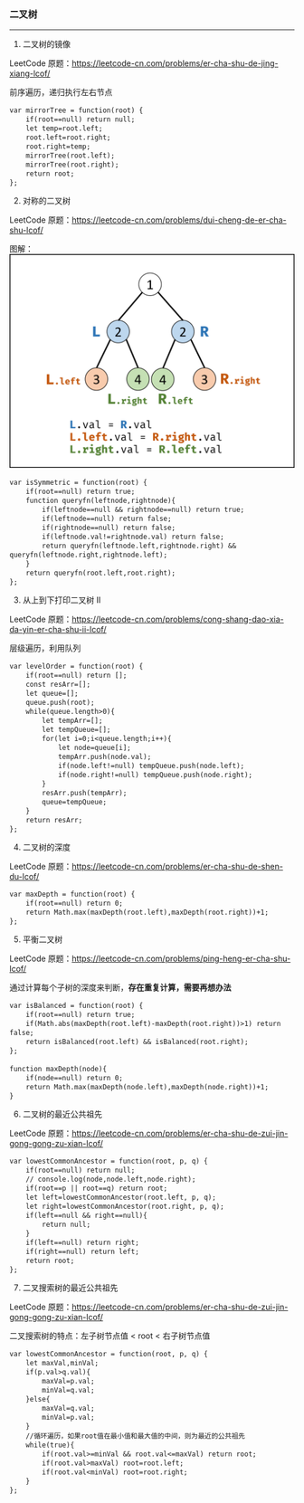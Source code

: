 ### 二叉树

---

1. 二叉树的镜像

LeetCode 原题：https://leetcode-cn.com/problems/er-cha-shu-de-jing-xiang-lcof/

前序遍历，递归执行左右节点

```
var mirrorTree = function(root) {
    if(root==null) return null;
    let temp=root.left;
    root.left=root.right;
    root.right=temp;
    mirrorTree(root.left);
    mirrorTree(root.right);
    return root;
};
```

2. 对称的二叉树

LeetCode 原题：https://leetcode-cn.com/problems/dui-cheng-de-er-cha-shu-lcof/

图解：
![avatar](./images/5-1.png)

```
var isSymmetric = function(root) {
    if(root==null) return true;
    function queryfn(leftnode,rightnode){
        if(leftnode==null && rightnode==null) return true;
        if(leftnode==null) return false;
        if(rightnode==null) return false;
        if(leftnode.val!=rightnode.val) return false;
        return queryfn(leftnode.left,rightnode.right) && queryfn(leftnode.right,rightnode.left);
    }
    return queryfn(root.left,root.right);
};
```

3. 从上到下打印二叉树 II

LeetCode 原题：https://leetcode-cn.com/problems/cong-shang-dao-xia-da-yin-er-cha-shu-ii-lcof/

层级遍历，利用队列

```
var levelOrder = function(root) {
    if(root==null) return [];
    const resArr=[];
    let queue=[];
    queue.push(root);
    while(queue.length>0){
        let tempArr=[];
        let tempQueue=[];
        for(let i=0;i<queue.length;i++){
            let node=queue[i];
            tempArr.push(node.val);
            if(node.left!=null) tempQueue.push(node.left);
            if(node.right!=null) tempQueue.push(node.right);
        }
        resArr.push(tempArr);
        queue=tempQueue;
    }
    return resArr;
};
```

4. 二叉树的深度

LeetCode 原题：https://leetcode-cn.com/problems/er-cha-shu-de-shen-du-lcof/

```
var maxDepth = function(root) {
    if(root==null) return 0;
    return Math.max(maxDepth(root.left),maxDepth(root.right))+1;
};
```

5. 平衡二叉树

LeetCode 原题：https://leetcode-cn.com/problems/ping-heng-er-cha-shu-lcof/

通过计算每个子树的深度来判断，**存在重复计算，需要再想办法**

```
var isBalanced = function(root) {
    if(root==null) return true;
    if(Math.abs(maxDepth(root.left)-maxDepth(root.right))>1) return false;
    return isBalanced(root.left) && isBalanced(root.right);
};

function maxDepth(node){
    if(node==null) return 0;
    return Math.max(maxDepth(node.left),maxDepth(node.right))+1;
}
```

6. 二叉树的最近公共祖先

LeetCode 原题：https://leetcode-cn.com/problems/er-cha-shu-de-zui-jin-gong-gong-zu-xian-lcof/

```
var lowestCommonAncestor = function(root, p, q) {
    if(root==null) return null;
    // console.log(node,node.left,node.right);
    if(root==p || root==q) return root;
    let left=lowestCommonAncestor(root.left, p, q);
    let right=lowestCommonAncestor(root.right, p, q);
    if(left==null && right==null){
        return null;
    }
    if(left==null) return right;
    if(right==null) return left;
    return root;
};
```

7. 二叉搜索树的最近公共祖先

LeetCode 原题：https://leetcode-cn.com/problems/er-cha-shu-de-zui-jin-gong-gong-zu-xian-lcof/

二叉搜索树的特点：左子树节点值 < root < 右子树节点值

```
var lowestCommonAncestor = function(root, p, q) {
    let maxVal,minVal;
    if(p.val>q.val){
        maxVal=p.val;
        minVal=q.val;
    }else{
        maxVal=q.val;
        minVal=p.val;
    }
    //循环遍历，如果root值在最小值和最大值的中间，则为最近的公共祖先
    while(true){
        if(root.val>=minVal && root.val<=maxVal) return root;
        if(root.val>maxVal) root=root.left;
        if(root.val<minVal) root=root.right;
    }
};
```
